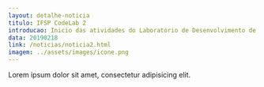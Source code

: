 ```yaml
---
layout: detalhe-noticia
titulo: IFSP CodeLab 2
introducao: Inicio das atividades do Laboratório de Desenvolvimento de Software - IFSP CodeLab 
data: 20190218
link: /noticias/noticia2.html
imagem: ../assets/images/icone.png
---
```

Lorem ipsum dolor sit amet, consectetur adipisicing elit.